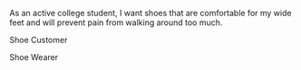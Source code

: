 As an active college student, I want shoes that are comfortable for my wide feet and will prevent pain from walking around too much.


Shoe Customer

Shoe Wearer 

